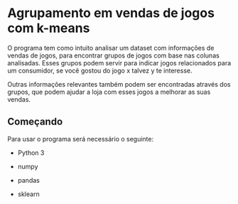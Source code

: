 # Agrupamento em vendas de jogos com k-means

O programa tem como intuito analisar um dataset com informações de vendas de jogos, para encontrar grupos de jogos com base nas colunas analisadas. Esses grupos podem servir para indicar jogos relacionados para um consumidor, se você gostou do jogo x talvez y te interesse.

Outras informações relevantes também podem ser encontradas através dos grupos, que podem ajudar a loja com esses jogos a melhorar as suas vendas.

## Começando

Para usar o programa será necessário o seguinte:

* Python 3

* numpy

* pandas

* sklearn

